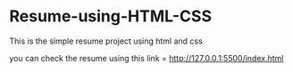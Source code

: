 # Resume-using-HTML-CSS

This is the simple resume project using html and css

you can check the resume using this link = http://127.0.0.1:5500/index.html
